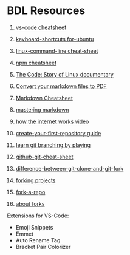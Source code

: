 # BDL Resources 

1. [vs-code cheatsheet](https://www.makeuseof.com/tag/visual-studio-code-keyboard-shortcuts-cheat-sheet/)

1. [keyboard-shortcuts for-ubuntu](https://www.geeksforgeeks.org/keyboard-shortcuts-for-ubuntu-set-1/)

1. [linux-command-line cheat-sheet](https://cheatography.com/davechild/cheat-sheets/linux-command-line/)

1. [npm cheatsheet](https://devhints.io/npm)

1. [The Code: Story of Linux documentary](https://www.youtube.com/watch?v=XMm0HsmOTFI)

1. [Convert your markdown files to PDF ](https://www.markdowntopdf.com/)
 
1. [Markdown Cheatsheet](https://github.com/adam-p/markdown-here/wiki/Markdown-Cheatsheet)

1. [mastering markdown](https://guides.github.com/features/mastering-markdown/)

1. [how the internet works video](https://www.youtube.com/watch?v=7_LPdttKXPc)

1. [create-your-first-repository guide](https://herewecode.io/blog/a-beginners-guide-to-git-how-to-start-and-create-your-first-repository/)

1. [learn git branching by playing](https://learngitbranching.js.org/)

1. [github-git-cheat-sheet](https://training.github.com/downloads/github-git-cheat-sheet.pdf)

1. [difference-between-git-clone-and-git-fork](https://www.toolsqa.com/git/difference-between-git-clone-and-git-fork/#:~:text=Forking%20is%20a%20concept%20while,files%20to%20the%20local%20machine)

1. [forking projects](https://guides.github.com/activities/forking/)

1. [fork-a-repo](https://docs.github.com/en/github/getting-started-with-github/fork-a-repo)

1. [about forks](https://www.earthdatascience.org/workshops/intro-version-control-git/about-forks/)

Extensions for VS-Code:
- Emoji Snippets
- Emmet 
- Auto Rename Tag
- Bracket Pair Colorizer